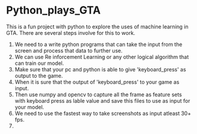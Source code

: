 # Python_plays_GTA
This is a fun project with python to explore the uses of machine learning in GTA.
There are several steps involve for this to work.
1. We need to a write python programs that can take the input from the screen and process that data to further use.
2. We can use Re inforcement Learning or any other logical algorithm that can train our model.
3. Make sure that your pc and python is able to give 'keyboard_press' as output to the game.
4. When it is sure that the output of 'keyboard_press' to your game as input.
5. Then use numpy and opencv to capture all the frame as feature sets with keyboard press as lable value and save this files to use as input for your model.
6. We need to use the fastest way to take screenshots as input atleast 30+ fps.
7. 
